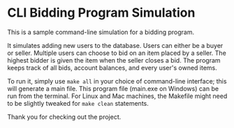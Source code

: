 # CLI Bidding Program Simulation

This is a sample command-line simulation for a bidding program.

It simulates adding new users to the database.
Users can either be a buyer or seller.
Multiple users can choose to bid on an item placed by a seller.
The highest bidder is given the item when the seller closes a bid.
The program keeps track of all bids, account balances, and every user's owned items.

To run it, simply use `make all` in your choice of command-line interface; this will generate a main file.
This program file (main.exe on Windows) can be run from the terminal.
For Linux and Mac machines, the Makefile might need to be slightly tweaked for `make clean` statements.

Thank you for checking out the project.



